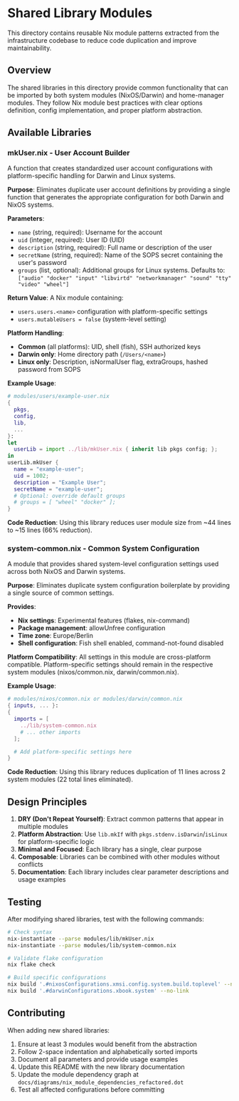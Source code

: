 # Shared Library Modules

This directory contains reusable Nix module patterns extracted from the infrastructure codebase to reduce code duplication and improve maintainability.

## Overview

The shared libraries in this directory provide common functionality that can be imported by both system modules (NixOS/Darwin) and home-manager modules. They follow Nix module best practices with clear options definition, config implementation, and proper platform abstraction.

## Available Libraries

### mkUser.nix - User Account Builder

A function that creates standardized user account configurations with platform-specific handling for Darwin and Linux systems.

**Purpose**: Eliminates duplicate user account definitions by providing a single function that generates the appropriate configuration for both Darwin and NixOS systems.

**Parameters**:
- `name` (string, required): Username for the account
- `uid` (integer, required): User ID (UID)
- `description` (string, required): Full name or description of the user
- `secretName` (string, required): Name of the SOPS secret containing the user's password
- `groups` (list, optional): Additional groups for Linux systems. Defaults to: `["audio" "docker" "input" "libvirtd" "networkmanager" "sound" "tty" "video" "wheel"]`

**Return Value**: A Nix module containing:
- `users.users.<name>` configuration with platform-specific settings
- `users.mutableUsers = false` (system-level setting)

**Platform Handling**:
- **Common** (all platforms): UID, shell (fish), SSH authorized keys
- **Darwin only**: Home directory path (`/Users/<name>`)
- **Linux only**: Description, isNormalUser flag, extraGroups, hashed password from SOPS

**Example Usage**:

```nix
# modules/users/example-user.nix
{
  pkgs,
  config,
  lib,
  ...
}:
let
  userLib = import ../lib/mkUser.nix { inherit lib pkgs config; };
in
userLib.mkUser {
  name = "example-user";
  uid = 1002;
  description = "Example User";
  secretName = "example-user";
  # Optional: override default groups
  # groups = [ "wheel" "docker" ];
}
```

**Code Reduction**: Using this library reduces user module size from ~44 lines to ~15 lines (66% reduction).

### system-common.nix - Common System Configuration

A module that provides shared system-level configuration settings used across both NixOS and Darwin systems.

**Purpose**: Eliminates duplicate system configuration boilerplate by providing a single source of common settings.

**Provides**:
- **Nix settings**: Experimental features (flakes, nix-command)
- **Package management**: allowUnfree configuration
- **Time zone**: Europe/Berlin
- **Shell configuration**: Fish shell enabled, command-not-found disabled

**Platform Compatibility**: All settings in this module are cross-platform compatible. Platform-specific settings should remain in the respective system modules (nixos/common.nix, darwin/common.nix).

**Example Usage**:

```nix
# modules/nixos/common.nix or modules/darwin/common.nix
{ inputs, ... }:
{
  imports = [
    ../lib/system-common.nix
    # ... other imports
  ];

  # Add platform-specific settings here
}
```

**Code Reduction**: Using this library reduces duplication of 11 lines across 2 system modules (22 total lines eliminated).

## Design Principles

1. **DRY (Don't Repeat Yourself)**: Extract common patterns that appear in multiple modules
2. **Platform Abstraction**: Use `lib.mkIf` with `pkgs.stdenv.isDarwin`/`isLinux` for platform-specific logic
3. **Minimal and Focused**: Each library has a single, clear purpose
4. **Composable**: Libraries can be combined with other modules without conflicts
5. **Documentation**: Each library includes clear parameter descriptions and usage examples

## Testing

After modifying shared libraries, test with the following commands:

```bash
# Check syntax
nix-instantiate --parse modules/lib/mkUser.nix
nix-instantiate --parse modules/lib/system-common.nix

# Validate flake configuration
nix flake check

# Build specific configurations
nix build '.#nixosConfigurations.xmsi.config.system.build.toplevel' --no-link
nix build '.#darwinConfigurations.xbook.system' --no-link
```

## Contributing

When adding new shared libraries:

1. Ensure at least 3 modules would benefit from the abstraction
2. Follow 2-space indentation and alphabetically sorted imports
3. Document all parameters and provide usage examples
4. Update this README with the new library documentation
5. Update the module dependency graph at `docs/diagrams/nix_module_dependencies_refactored.dot`
6. Test all affected configurations before committing
